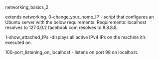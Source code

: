    networking_basics_2

extends networking.
 0-change_your_home_IP - script that configures an Ubuntu server with the below requirements.
Requirements:
localhost resolves to 127.0.0.2
facebook.com resolves to 8.8.8.8.

1-show_attached_IPs -displays all active IPv4 IPs on the machine it’s executed on.

100-port_listening_on_localhost - listens on port 98 on localhost.
